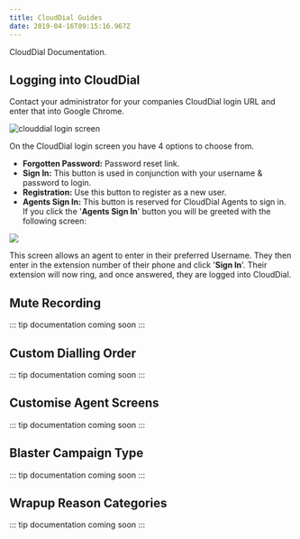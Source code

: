 ```yaml
---
title: CloudDial Guides
date: 2019-04-16T09:15:16.967Z
---
```

CloudDial Documentation.

## Logging into CloudDial

Contact your administrator for your companies CloudDial login URL and enter that into Google Chrome.

![clouddial login screen](/images/clouddial-login.png)

On the CloudDial login screen you have 4 options to choose from.

* **Forgotten Password:** Password reset link.
*  **Sign In:** This button is used in conjunction with your username & password to login.
* **Registration:** Use this button to register as a new user.
* **Agents Sign In:** This button is reserved for CloudDial Agents to sign in. If you click the '**Agents Sign In**' button you will be greeted with the following screen:

![](/images/clouddial-agentsignin.png)

This screen allows an agent to enter in their preferred Username.
They then enter in the extension number of their phone and click '**Sign In**'.
Their extension will now ring, and once answered, they are logged into CloudDial.

## Mute Recording

::: tip
documentation coming soon
:::

## Custom Dialling Order

::: tip
documentation coming soon
:::

## Customise Agent Screens

::: tip
documentation coming soon
:::

## Blaster Campaign Type

::: tip
documentation coming soon
:::

## Wrapup Reason Categories

::: tip
documentation coming soon
:::
